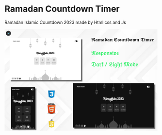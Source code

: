 # Ramadan Countdown Timer 

Ramadan Islamic Countdown 2023 made by Html css and Js


![](./ramadan.JPG)
